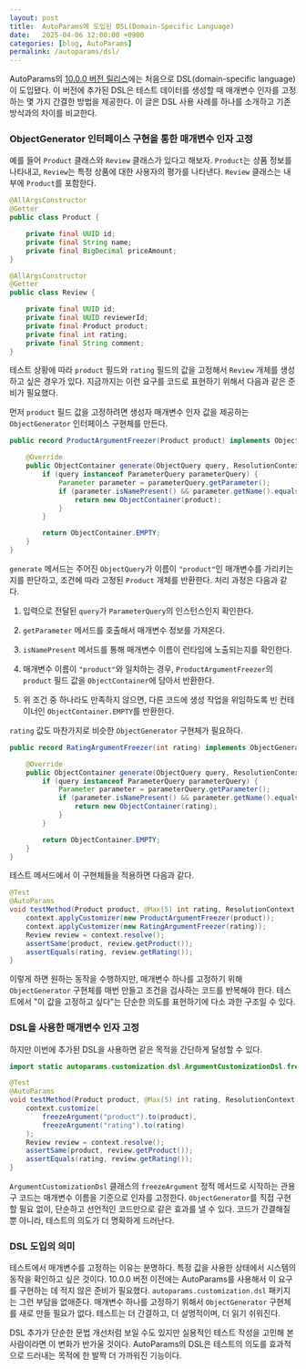 ```yaml
---
layout: post
title:  AutoParams에 도입된 DSL(Domain-Specific Language)
date:   2025-04-06 12:00:00 +0900
categories: [blog, AutoParams]
permalink: /autoparams/dsl/
---
```


AutoParams의 [10.0.0 버전 릴리스](https://github.com/AutoParams/AutoParams/releases/tag/10.0.0)에는 처음으로 DSL(domain-specific language)이 도입됐다. 이 버전에 추가된 DSL은 테스트 데이터를 생성할 때 매개변수 인자를 고정하는 몇 가지 간결한 방법을 제공한다. 이 글은 DSL 사용 사례를 하나를 소개하고 기존 방식과의 차이를 비교한다.

<!--more-->

### ObjectGenerator 인터페이스 구현을 통한 매개변수 인자 고정

예를 들어 `Product` 클래스와 `Review` 클래스가 있다고 해보자. `Product`는 상품 정보를 나타내고, `Review`는 특정 상품에 대한 사용자의 평가를 나타낸다. `Review` 클래스는 내부에 `Product`를 포함한다.

```java
@AllArgsConstructor
@Getter
public class Product {

    private final UUID id;
    private final String name;
    private final BigDecimal priceAmount;
}
```

```java
@AllArgsConstructor
@Getter
public class Review {

    private final UUID id;
    private final UUID reviewerId;
    private final Product product;
    private final int rating;
    private final String comment;
}
```

테스트 상황에 따라 `product` 필드와 `rating` 필드의 값을 고정해서 `Review` 개체를 생성하고 싶은 경우가 있다. 지금까지는 이런 요구를 코드로 표현하기 위해서 다음과 같은 준비가 필요했다.

먼저 `product` 필드 값을 고정하려면 생성자 매개변수 인자 값을 제공하는 `ObjectGenerator` 인터페이스 구현체를 만든다.

```java
public record ProductArgumentFreezer(Product product) implements ObjectGenerator {

    @Override
    public ObjectContainer generate(ObjectQuery query, ResolutionContext context) {
        if (query instanceof ParameterQuery parameterQuery) {
            Parameter parameter = parameterQuery.getParameter();
            if (parameter.isNamePresent() && parameter.getName().equals("product")) {
                return new ObjectContainer(product);
            }
        }

        return ObjectContainer.EMPTY;
    }
}
```

`generate` 메서드는 주어진 `ObjectQuery`가 이름이 `"product"`인 매개변수를 가리키는지를 판단하고, 조건에 따라 고정된 `Product` 개체를 반환한다. 처리 과정은 다음과 같다.

1. 입력으로 전달된 `query`가 `ParameterQuery`의 인스턴스인지 확인한다.

1. `getParameter` 메서드를 호출해서 매개변수 정보를 가져온다.

1. `isNamePresent` 메서드를 통해 매개변수 이름이 런타임에 노출되는지를 확인한다.

1. 매개변수 이름이 `"product"`와 일치하는 경우, `ProductArgumentFreezer`의 `product` 필드 값을 `ObjectContainer`에 담아서 반환한다.

1. 위 조건 중 하나라도 만족하지 않으면, 다른 코드에 생성 작업을 위임하도록 빈 컨테이너인 `ObjectContainer.EMPTY`를 반환한다.

`rating` 값도 마찬가지로 비슷한 `ObjectGenerator` 구현체가 필요하다.

```java
public record RatingArgumentFreezer(int rating) implements ObjectGenerator {

    @Override
    public ObjectContainer generate(ObjectQuery query, ResolutionContext context) {
        if (query instanceof ParameterQuery parameterQuery) {
            Parameter parameter = parameterQuery.getParameter();
            if (parameter.isNamePresent() && parameter.getName().equals("rating")) {
                return new ObjectContainer(rating);
            }
        }

        return ObjectContainer.EMPTY;
    }
}
```

테스트 메서드에서 이 구현체들을 적용하면 다음과 같다.

```java
@Test
@AutoParams
void testMethod(Product product, @Max(5) int rating, ResolutionContext context) {
    context.applyCustomizer(new ProductArgumentFreezer(product));
    context.applyCustomizer(new RatingArgumentFreezer(rating));
    Review review = context.resolve();
    assertSame(product, review.getProduct());
    assertEquals(rating, review.getRating());
}
```

이렇게 하면 원하는 동작을 수행하지만, 매개변수 하나를 고정하기 위해 `ObjectGenerator` 구현체를 매번 만들고 조건을 검사하는 코드를 반복해야 한다. 테스트에서 "이 값을 고정하고 싶다"는 단순한 의도를 표현하기에 다소 과한 구조일 수 있다.

### DSL을 사용한 매개변수 인자 고정

하지만 이번에 추가된 DSL을 사용하면 같은 목적을 간단하게 달성할 수 있다.

```java
import static autoparams.customization.dsl.ArgumentCustomizationDsl.freezeArgument;

@Test
@AutoParams
void testMethod(Product product, @Max(5) int rating, ResolutionContext context) {
    context.customize(
        freezeArgument("product").to(product),
        freezeArgument("rating").to(rating)
    );
    Review review = context.resolve();
    assertSame(product, review.getProduct());
    assertEquals(rating, review.getRating());
}
```

`ArgumentCustomizationDsl` 클래스의 `freezeArgument` 정적 메서드로 시작하는 관용구 코드는 매개변수 이름을 기준으로 인자를 고정한다. `ObjectGenerator`를 직접 구현할 필요 없이, 단순하고 선언적인 코드만으로 같은 효과를 낼 수 있다. 코드가 간결해질 뿐 아니라, 테스트의 의도가 더 명확하게 드러난다.

### DSL 도입의 의미

테스트에서 매개변수를 고정하는 이유는 분명하다. 특정 값을 사용한 상태에서 시스템의 동작을 확인하고 싶은 것이다. 10.0.0 버전 이전에는 AutoParams를 사용해서 이 요구를 구현하는 데 적지 않은 준비가 필요했다. `autoparams.customization.dsl` 패키지는 그런 부담을 없애준다. 매개변수 하나를 고정하기 위해서 `ObjectGenerator` 구현체를 새로 만들 필요가 없다. 테스트는 더 간결하고, 더 설명적이며, 더 읽기 쉬워진다.

DSL 추가가 단순한 문법 개선처럼 보일 수도 있지만 실용적인 테스트 작성을 고민해 본 사람이라면 이 변화가 반가울 것이다. AutoParams의 DSL은 테스트의 의도를 효과적으로 드러내는 목적에 한 발짝 더 가까워진 기능이다.
